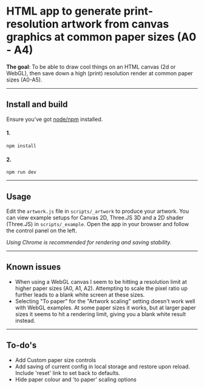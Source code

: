 # HTML app to generate print-resolution artwork from canvas graphics at common paper sizes (A0 - A4)

__The goal__: To be able to draw cool things on an HTML canvas (2d or WebGL), then save down a high (print) resolution render at common paper sizes (A0-A5).

---

## Install and build

Ensure you've got [node/npm](https://nodejs.org/en/) installed.

#### 1.
```
npm install
```

#### 2.
```
npm run dev
```

---

## Usage

Edit the `artwork.js` file in `scripts/_artwork` to produce your artwork. You can view example setups for Canvas 2D, Three.JS 3D and a 2D shader (Three.JS) in `scripts/_example`. Open the app in your browser and follow the control panel on the left.

_Using Chrome is recommended for rendering and saving stability._

---

## Known issues

- When using a WebGL canvas I seem to be hitting a resolution limit at higher paper sizes (A0, A1, A2). Attempting to scale the pixel ratio up further leads to a blank white screen at these sizes.
- Selecting "To paper" for the "Artwork scaling" setting doesn't work well with WebGL examples. At some paper sizes it works, but at larger paper sizes it seems to hit a rendering limit, giving you a blank white result instead.

---

## To-do's

- Add Custom paper size controls
- Add saving of current config in local storage and restore upon reload. Include 'reset' link to set back to defaults.
- Hide paper colour and 'to paper' scaling options
